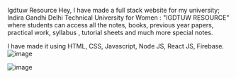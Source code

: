 Igdtuw Resource
Hey, I have made a full stack website for my university; Indira Gandhi Delhi Technical University for Women : "IGDTUW RESOURCE"
where students can access all the notes, books, previous year papers, practical work, syllabus , tutorial sheets and much more special notes.

I have made it using HTML, CSS, Javascript, Node JS, React JS, Firebase.
![image](https://user-images.githubusercontent.com/112039921/202788097-f22078cc-2286-484e-ac23-79a4b8c3b078.png)

![image](https://user-images.githubusercontent.com/112039921/202785941-7d1c21ef-909b-468d-b5c0-4df2ada56c17.png)
